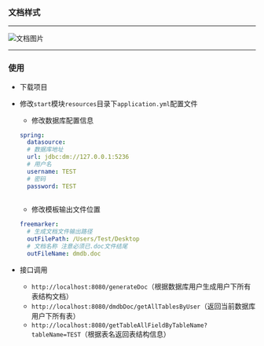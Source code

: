 ### 文档样式

---

![文档图片](/Users/zool/Desktop/dm.png)

---

### 使用

- 下载项目

- 修改`start`模块`resources`目录下`application.yml`配置文件

  - 修改数据库配置信息

  ```yaml
  spring:
    datasource:
    # 数据库地址
    url: jdbc:dm://127.0.0.1:5236
    # 用户名
    username: TEST
    # 密码
    password: TEST
    
  ```

  - 修改模板输出文件位置

  ```yaml
  freemarker:
    # 生成文档文件输出路径
    outFilePath: /Users/Test/Desktop
    # 文档名称 注意必须已.doc文件结尾
    outFileName: dmdb.doc
  ```

- 接口调用
  - `http://localhost:8080/generateDoc`（根据数据库用户生成用户下所有表结构文档）
  - `http://localhost:8080/dmdbDoc/getAllTablesByUser`（返回当前数据库用户下所有表）
  - `http://localhost:8080/getTableAllFieldByTableName?tableName=TEST`（根据表名返回表结构信息）

